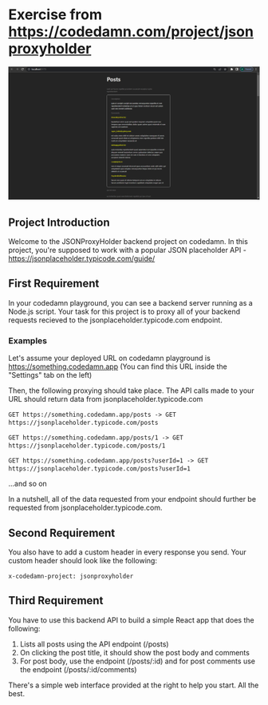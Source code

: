# Exercise from https://codedamn.com/project/jsonproxyholder

<p align="center">
  <img height="60%" width="100%" src="./Page.png" alt="Page Overview">
</p>

## Project Introduction

Welcome to the JSONProxyHolder backend project on codedamn. In this project, you're supposed to work with a popular JSON placeholder API - https://jsonplaceholder.typicode.com/guide/

## First Requirement

In your codedamn playground, you can see a backend server running as a Node.js script. Your task for this project is to proxy all of your backend requests recieved to the jsonplaceholder.typicode.com endpoint.

### Examples

Let's assume your deployed URL on codedamn playground is https://something.codedamn.app (You can find this URL inside the "Settings" tab on the left)

Then, the following proxying should take place. The API calls made to your URL should return data from jsonplaceholder.typicode.com

```
GET https://something.codedamn.app/posts -> GET https://jsonplaceholder.typicode.com/posts
```

```
GET https://something.codedamn.app/posts/1 -> GET https://jsonplaceholder.typicode.com/posts/1
```

```
GET https://something.codedamn.app/posts?userId=1 -> GET https://jsonplaceholder.typicode.com/posts?userId=1
```

...and so on

In a nutshell, all of the data requested from your endpoint should further be requested from jsonplaceholder.typicode.com.

## Second Requirement

You also have to add a custom header in every response you send. Your custom header should look like the following:

```
x-codedamn-project: jsonproxyholder
```

## Third Requirement

You have to use this backend API to build a simple React app that does the following:

1. Lists all posts using the API endpoint (/posts)
2. On clicking the post title, it should show the post body and comments
3. For post body, use the endpoint (/posts/:id) and for post comments use the endpoint (/posts/:id/comments)

There's a simple web interface provided at the right to help you start. All the best.
